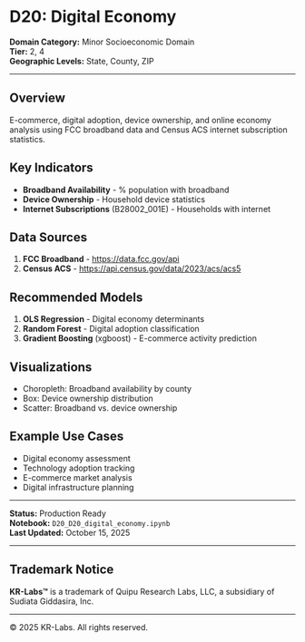 # D20: Digital Economy

**Domain Category:** Minor Socioeconomic Domain  
**Tier:** 2, 4  
**Geographic Levels:** State, County, ZIP

---

## Overview

E-commerce, digital adoption, device ownership, and online economy analysis using FCC broadband data and Census ACS internet subscription statistics.

## Key Indicators

- **Broadband Availability** - % population with broadband
- **Device Ownership** - Household device statistics
- **Internet Subscriptions** (B28002_001E) - Households with internet

## Data Sources

1. **FCC Broadband** - https://data.fcc.gov/api
2. **Census ACS** - https://api.census.gov/data/2023/acs/acs5

## Recommended Models

1. **OLS Regression** - Digital economy determinants
2. **Random Forest** - Digital adoption classification
3. **Gradient Boosting** (xgboost) - E-commerce activity prediction

## Visualizations

- Choropleth: Broadband availability by county
- Box: Device ownership distribution
- Scatter: Broadband vs. device ownership

## Example Use Cases

- Digital economy assessment
- Technology adoption tracking
- E-commerce market analysis
- Digital infrastructure planning

---

**Status:** Production Ready  
**Notebook:** `D20_D20_digital_economy.ipynb`  
**Last Updated:** October 15, 2025

---

## Trademark Notice

**KR-Labs™** is a trademark of Quipu Research Labs, LLC, a subsidiary of Sudiata Giddasira, Inc.

---

© 2025 KR-Labs. All rights reserved.
